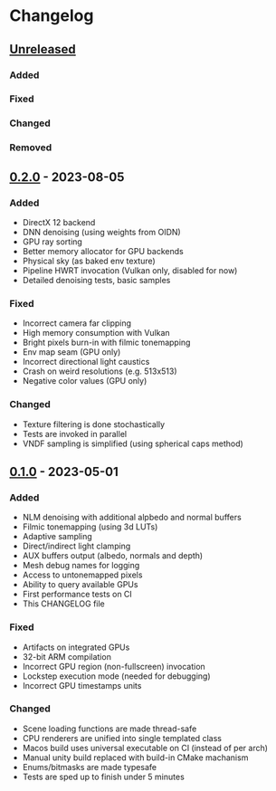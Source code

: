 # Changelog

## [Unreleased]

### Added

### Fixed

### Changed

### Removed

## [0.2.0] - 2023-08-05

### Added

- DirectX 12 backend
- DNN denoising (using weights from OIDN)
- GPU ray sorting
- Better memory allocator for GPU backends
- Physical sky (as baked env texture)
- Pipeline HWRT invocation (Vulkan only, disabled for now)
- Detailed denoising tests, basic samples

### Fixed

- Incorrect camera far clipping
- High memory consumption with Vulkan
- Bright pixels burn-in with filmic tonemapping
- Env map seam (GPU only)
- Incorrect directional light caustics
- Crash on weird resolutions (e.g. 513x513)
- Negative color values (GPU only)

### Changed

- Texture filtering is done stochastically
- Tests are invoked in parallel
- VNDF sampling is simplified (using spherical caps method)

## [0.1.0] - 2023-05-01

### Added

- NLM denoising with additional alpbedo and normal buffers
- Filmic tonemapping (using 3d LUTs)
- Adaptive sampling
- Direct/indirect light clamping
- AUX buffers output (albedo, normals and depth)
- Mesh debug names for logging
- Access to untonemapped pixels
- Ability to query available GPUs
- First performance tests on CI
- This CHANGELOG file

### Fixed

- Artifacts on integrated GPUs
- 32-bit ARM compilation
- Incorrect GPU region (non-fullscreen) invocation
- Lockstep execution mode (needed for debugging)
- Incorrect GPU timestamps units

### Changed

- Scene loading functions are made thread-safe
- CPU renderers are unified into single templated class
- Macos build uses universal executable on CI (instead of per arch)
- Manual unity build replaced with build-in CMake machanism
- Enums/bitmasks are made typesafe
- Tests are sped up to finish under 5 minutes



[Unreleased]: https://gitlab.com/sergcpp/Ray/-/compare/v0.2.0...master
[0.2.0]: https://gitlab.com/sergcpp/Ray/-/releases/v0.2.0
[0.1.0]: https://gitlab.com/sergcpp/Ray/-/releases/v0.1.0
